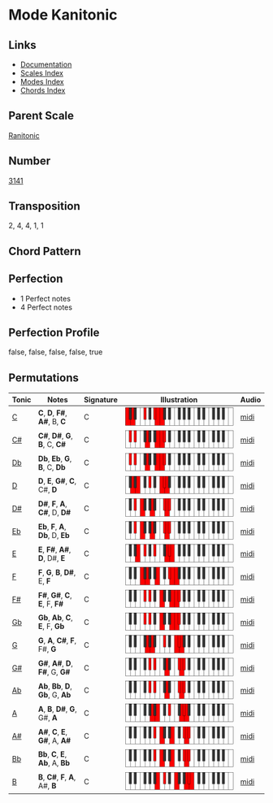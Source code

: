 # Mode Kanitonic

## Links

- [Documentation](README.md)
- [Scales Index](Scales.md)
- [Modes Index](Modes.md)
- [Chords Index](Chords.md)

## Parent Scale

[Ranitonic](ScaleRanitonic.md)

## Number

[3141](https://ianring.com/musictheory/scales/3141)

## Transposition

2, 4, 4, 1, 1

## Chord Pattern



## Perfection

- 1 Perfect notes
- 4 Perfect notes

## Perfection Profile

false, false, false, false, true

## Permutations

| Tonic | Notes | Signature | Illustration | Audio |
|-------|-------|-----------|--------------|-------|
| [C](ModeCNaturalKanitonic.md) | **C**, **D**, **F#**, **A#**, B, **C** | C | ![CNaturalKanitonic](ModeCNaturalKanitonic.png) | [midi](https://github.com/edipermadi/music/blob/main/docs/ModeCNaturalKanitonic.mid?raw=true) |
| [C#](ModeCSharpKanitonic.md) | **C#**, **D#**, **G**, **B**, C, **C#** | C | ![CSharpKanitonic](ModeCSharpKanitonic.png) | [midi](https://github.com/edipermadi/music/blob/main/docs/ModeCSharpKanitonic.mid?raw=true) |
| [Db](ModeDFlatKanitonic.md) | **Db**, **Eb**, **G**, **B**, C, **Db** | C | ![DFlatKanitonic](ModeDFlatKanitonic.png) | [midi](https://github.com/edipermadi/music/blob/main/docs/ModeDFlatKanitonic.mid?raw=true) |
| [D](ModeDNaturalKanitonic.md) | **D**, **E**, **G#**, **C**, C#, **D** | C | ![DNaturalKanitonic](ModeDNaturalKanitonic.png) | [midi](https://github.com/edipermadi/music/blob/main/docs/ModeDNaturalKanitonic.mid?raw=true) |
| [D#](ModeDSharpKanitonic.md) | **D#**, **F**, **A**, **C#**, D, **D#** | C | ![DSharpKanitonic](ModeDSharpKanitonic.png) | [midi](https://github.com/edipermadi/music/blob/main/docs/ModeDSharpKanitonic.mid?raw=true) |
| [Eb](ModeEFlatKanitonic.md) | **Eb**, **F**, **A**, **Db**, D, **Eb** | C | ![EFlatKanitonic](ModeEFlatKanitonic.png) | [midi](https://github.com/edipermadi/music/blob/main/docs/ModeEFlatKanitonic.mid?raw=true) |
| [E](ModeENaturalKanitonic.md) | **E**, **F#**, **A#**, **D**, D#, **E** | C | ![ENaturalKanitonic](ModeENaturalKanitonic.png) | [midi](https://github.com/edipermadi/music/blob/main/docs/ModeENaturalKanitonic.mid?raw=true) |
| [F](ModeFNaturalKanitonic.md) | **F**, **G**, **B**, **D#**, E, **F** | C | ![FNaturalKanitonic](ModeFNaturalKanitonic.png) | [midi](https://github.com/edipermadi/music/blob/main/docs/ModeFNaturalKanitonic.mid?raw=true) |
| [F#](ModeFSharpKanitonic.md) | **F#**, **G#**, **C**, **E**, F, **F#** | C | ![FSharpKanitonic](ModeFSharpKanitonic.png) | [midi](https://github.com/edipermadi/music/blob/main/docs/ModeFSharpKanitonic.mid?raw=true) |
| [Gb](ModeGFlatKanitonic.md) | **Gb**, **Ab**, **C**, **E**, F, **Gb** | C | ![GFlatKanitonic](ModeGFlatKanitonic.png) | [midi](https://github.com/edipermadi/music/blob/main/docs/ModeGFlatKanitonic.mid?raw=true) |
| [G](ModeGNaturalKanitonic.md) | **G**, **A**, **C#**, **F**, F#, **G** | C | ![GNaturalKanitonic](ModeGNaturalKanitonic.png) | [midi](https://github.com/edipermadi/music/blob/main/docs/ModeGNaturalKanitonic.mid?raw=true) |
| [G#](ModeGSharpKanitonic.md) | **G#**, **A#**, **D**, **F#**, G, **G#** | C | ![GSharpKanitonic](ModeGSharpKanitonic.png) | [midi](https://github.com/edipermadi/music/blob/main/docs/ModeGSharpKanitonic.mid?raw=true) |
| [Ab](ModeAFlatKanitonic.md) | **Ab**, **Bb**, **D**, **Gb**, G, **Ab** | C | ![AFlatKanitonic](ModeAFlatKanitonic.png) | [midi](https://github.com/edipermadi/music/blob/main/docs/ModeAFlatKanitonic.mid?raw=true) |
| [A](ModeANaturalKanitonic.md) | **A**, **B**, **D#**, **G**, G#, **A** | C | ![ANaturalKanitonic](ModeANaturalKanitonic.png) | [midi](https://github.com/edipermadi/music/blob/main/docs/ModeANaturalKanitonic.mid?raw=true) |
| [A#](ModeASharpKanitonic.md) | **A#**, **C**, **E**, **G#**, A, **A#** | C | ![ASharpKanitonic](ModeASharpKanitonic.png) | [midi](https://github.com/edipermadi/music/blob/main/docs/ModeASharpKanitonic.mid?raw=true) |
| [Bb](ModeBFlatKanitonic.md) | **Bb**, **C**, **E**, **Ab**, A, **Bb** | C | ![BFlatKanitonic](ModeBFlatKanitonic.png) | [midi](https://github.com/edipermadi/music/blob/main/docs/ModeBFlatKanitonic.mid?raw=true) |
| [B](ModeBNaturalKanitonic.md) | **B**, **C#**, **F**, **A**, A#, **B** | C | ![BNaturalKanitonic](ModeBNaturalKanitonic.png) | [midi](https://github.com/edipermadi/music/blob/main/docs/ModeBNaturalKanitonic.mid?raw=true) |
